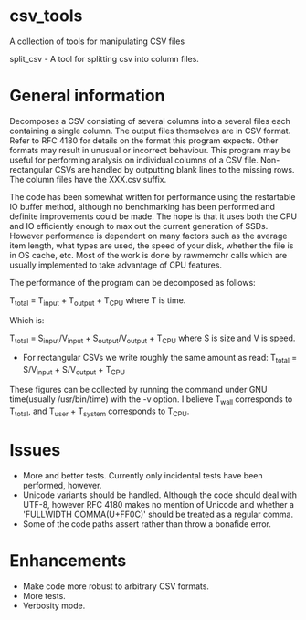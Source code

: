 # csv_tools
A collection of tools for manipulating CSV files

split_csv - A tool for splitting csv into column files.

General information
===================

Decomposes a CSV consisting of several columns into a several files each containing a single column. The output files themselves are in CSV format. Refer to RFC 4180 for details on the format this program expects. Other formats may result in unusual or incorrect behaviour. This program may be useful for performing analysis on individual columns of a CSV file. Non-rectangular CSVs are handled by outputting blank lines to the missing rows. The column files have the XXX.csv suffix.

The code has been somewhat written for performance using the restartable IO buffer method, although no benchmarking has been performed and definite improvements could be made. The hope is that it uses both the CPU and IO efficiently enough to max out the current generation of SSDs. However performance is dependent on many factors such as the average item length, what types are used, the speed of your disk, whether the file is in OS cache, etc. Most of the work is done by rawmemchr calls which are usually implemented to take advantage of CPU features.

The performance of the program can be decomposed as follows:

T<sub>total</sub> = T<sub>input</sub> + T<sub>output</sub> + T<sub>CPU</sub> where T is time.

Which is:

T<sub>total</sub> = S<sub>input</sub>/V<sub>input</sub> + S<sub>output</sub>/V<sub>output</sub> + T<sub>CPU</sub> where S is size and V is speed.

* For rectangular CSVs we write roughly the same amount as read: T<sub>total</sub> = S/V<sub>input</sub> + S/V<sub>output</sub> + T<sub>CPU</sub>

These figures can be collected by running the command under GNU time(usually /usr/bin/time) with the -v option.
I believe T<sub>wall</sub> corresponds to T<sub>total</sub>, and T<sub>user</sub> + T<sub>system</sub>	corresponds to T<sub>CPU</sub>.

Issues
======
 * More and better tests. Currently only incidental tests have been performed, however.
 * Unicode variants should be handled. Although the code should deal with UTF-8, however RFC 4180 makes no mention of Unicode and whether a 'FULLWIDTH COMMA(U+FF0C)' should be treated as a regular comma.
 * Some of the code paths assert rather than throw a bonafide error.

Enhancements
============
 * Make code more robust to arbitrary CSV formats.
 * More tests.
 * Verbosity mode.
